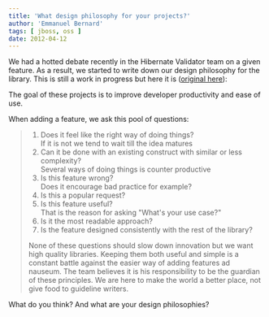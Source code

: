 ```yaml
---
title: 'What design philosophy for your projects?'
author: 'Emmanuel Bernard'
tags: [ jboss, oss ]
date: 2012-04-12
---
```

We had a hotted debate recently in the Hibernate Validator team on a given feature.
As a result, we started to write down our design philosophy for the library.
This is still a work in progress but here it is ([original here][design]):
  
The goal of these projects is to improve developer productivity and ease of use.
  
When adding a feature, we ask this pool of questions:

> 1. Does it feel like the right way of doing things?  
>    If it is not we tend to wait till the idea matures
> 2. Can it be done with an existing construct with similar or less complexity?  
>    Several ways of doing things is counter productive
> 3. Is this feature wrong?  
>    Does it encourage bad practice for example?
> 4. Is this a popular request?
> 5. Is this feature useful?  
>    That is the reason for asking "What's your use case?"
> 6. Is it the most readable approach?
> 7. Is the feature designed consistently with the rest of the library?
>  
> None of these questions should slow down innovation but we want high quality libraries. Keeping them both useful and simple is a 
> constant battle against the easier way of adding features ad nauseum. The team believes it is his responsibility to be the 
> guardian of these principles. We are here to make the world a better place, not give food to guideline writers.

What do you think? And what are your design philosophies?

[design]: https://community.jboss.org/wiki/DesignPhilosophyOfTheHibernateProjects
